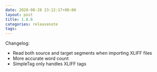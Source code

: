```yaml
---
date: 2020-08-28 23:12:17+08:00
layout: post
title: 1.8.6
categories: releasenote
tags: 
---
```


Changelog:

* Read both source and target segments when importing XLIFF files
* More accurate word count
* SimpleTag only handles XLIFF tags
